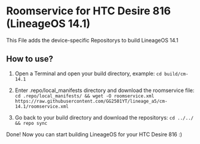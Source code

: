 # Roomservice for HTC Desire 816 (LineageOS 14.1)
This File adds the device-specific Repositorys to build LineageOS 14.1

## How to use?
1. Open a Terminal and open your build directory, example:
`cd build/cm-14.1`

2. Enter .repo/local_manifests directory and download the roomservice file:
`cd .repo/local_manifests/ && wget -O roomservice.xml https://raw.githubusercontent.com/GG2501YT/lineage_a5/cm-14.1/roomservice.xml`

3. Go back to your build directory and download the repositorys:
`cd ../../ && repo sync`

Done! Now you can start building LineageOS for your HTC Desire 816 :)
